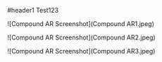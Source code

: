 #header1
Test123

![Compound AR Screenshot](Compound AR1.jpeg)

![Compound AR Screenshot](Compound AR2.jpeg)

![Compound AR Screenshot](Compound AR3.jpeg)

